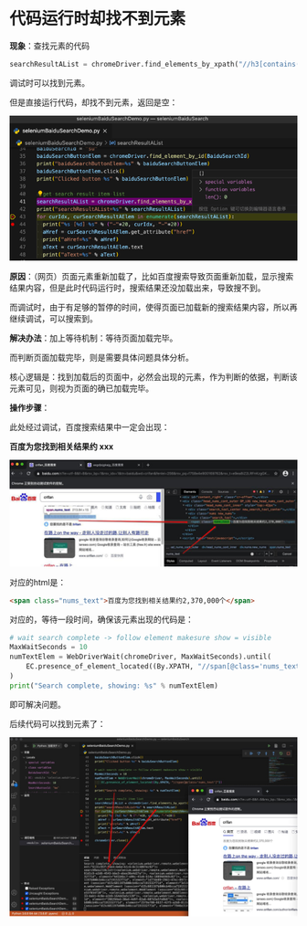 # 代码运行时却找不到元素

**现象**：查找元素的代码

```python
searchResultAList = chromeDriver.find_elements_by_xpath("//h3[contains(@class, 't')]/a")
```

调试时可以找到元素。

但是直接运行代码，却找不到元素，返回是空：

![code_debug_found_empty](../assets/img/code_debug_found_empty.png)

**原因**：（网页）页面元素重新加载了，比如百度搜索导致页面重新加载，显示搜索结果内容，但是此时代码运行时，搜索结果还没加载出来，导致搜不到。

而调试时，由于有足够的暂停的时间，使得页面已加载新的搜索结果内容，所以再继续调试，可以搜索到。

**解决办法**：加上等待机制：等待页面加载完毕。

而判断页面加载完毕，则是需要具体问题具体分析。

核心逻辑是：找到加载后的页面中，必然会出现的元素，作为判断的依据，判断该元素可见，则视为页面的确已加载完毕。

**操作步骤**：

此处经过调试，百度搜索结果中一定会出现：

**百度为您找到相关结果约 xxx**

![baidu_search_result_found_html](../assets/img/baidu_search_result_found_html.jpg)

对应的html是：

```html
<span class="nums_text">百度为您找到相关结果约2,370,000个</span>
```

对应的，等待一段时间，确保该元素出现的代码是：

```python
# wait search complete -> follow element makesure show = visible
MaxWaitSeconds = 10
numTextElem = WebDriverWait(chromeDriver, MaxWaitSeconds).until(
    EC.presence_of_element_located((By.XPATH, "//span[@class='nums_text']"))
)
print("Search complete, showing: %s" % numTextElem)
```

即可解决问题。

后续代码可以找到元素了：

![later_code_can_found](../assets/img/later_code_can_found.jpg)
